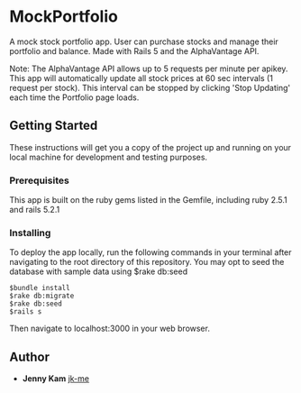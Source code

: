 # MockPortfolio

A mock stock portfolio app. User can purchase stocks and manage their portfolio and balance. Made with Rails 5 and the AlphaVantage API.

Note: The AlphaVantage API allows up to 5 requests per minute per apikey. This app will automatically update all stock prices at 60 sec intervals (1 request per stock). This interval can be stopped by clicking 'Stop Updating' each time the Portfolio page loads.

## Getting Started

These instructions will get you a copy of the project up and running on your local machine for development and testing purposes.

### Prerequisites

This app is built on the ruby gems listed in the Gemfile, including ruby 2.5.1 and rails 5.2.1

### Installing

To deploy the app locally, run the following commands in your terminal after navigating to the root directory of this repository. You may opt to seed the database with sample data using $rake db:seed

```
$bundle install
$rake db:migrate
$rake db:seed
$rails s
```

Then navigate to localhost:3000 in your web browser.

## Author

* **Jenny Kam**
 [jk-me](https://github.com/jk-me)

